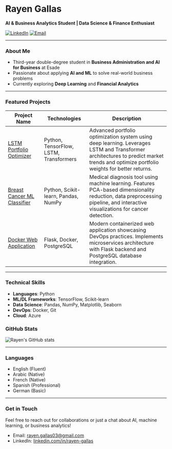 # Rayen Gallas

**AI & Business Analytics Student  | Data Science & Finance Enthusiast**

[![LinkedIn](https://img.shields.io/badge/-LinkedIn-blue?style=flat-square&logo=linkedin)](https://www.linkedin.com/in/rayen-gallas)
[![Email](https://img.shields.io/badge/-Email-red?style=flat-square&logo=gmail&logoColor=white)](mailto:rayen.gallas03@gmail.com)

---

### **About Me**
- Third-year double-degree student in **Business Administration and AI for Business** at Esade
- Passionate about applying **AI and ML** to solve real-world business problems
- Currently exploring **Deep Learning** and **Financial Analytics**

---

### **Featured Projects**
| **Project Name** | **Technologies** | **Description** |
|-----------------|------------------|-----------------|
| [LSTM Portfolio Optimizer](https://github.com/rayen003/lstm-portfolio-optimizer) | Python, TensorFlow, LSTM, Transformers | Advanced portfolio optimization system using deep learning. Leverages LSTM and Transformer architectures to predict market trends and optimize portfolio weights for better returns. |
| [Breast Cancer ML Classifier](https://github.com/rayen003/breast-cancer-ml-classifier) | Python, Scikit-learn, Pandas, NumPy | Medical diagnosis tool using machine learning. Features PCA-based dimensionality reduction, data preprocessing pipeline, and interactive visualizations for cancer detection. |
| [Docker Web Application](https://github.com/rayen003/Web_app) | Flask, Docker, PostgreSQL | Modern containerized web application showcasing DevOps practices. Implements microservices architecture with Flask backend and PostgreSQL database integration. |

---

### **Technical Skills**
- **Languages**: Python
- **ML/DL Frameworks**: TensorFlow, Scikit-learn
- **Data Science**: Pandas, NumPy, Matplotlib, Seaborn
- **DevOps**: Docker, Git
- **Cloud**: Azure

### **GitHub Stats**
![Rayen's GitHub stats](https://github-readme-stats.vercel.app/api?username=rayen003&show_icons=true&theme=dark)

---

### **Languages**
- English (Fluent)
- Arabic (Native)
- French (Native)
- Spanish (Professional)
- German (Basic)

---

### **Get in Touch**
Feel free to reach out for collaborations or just a chat about AI, machine learning, or business analytics!
- Email: [rayen.gallas03@gmail.com](mailto:rayen.gallas03@gmail.com)
- LinkedIn: [linkedin.com/in/rayen-gallas](https://www.linkedin.com/in/rayen-gallas)
